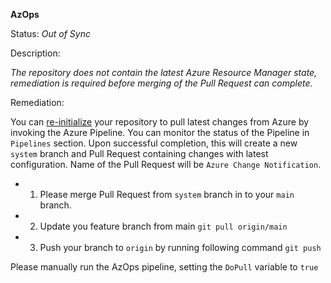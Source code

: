 **AzOps**

Status: _Out of Sync_

Description:

_The repository does not contain the latest Azure Resource Manager state, remediation is required before merging of the Pull Request can complete._

Remediation:

You can [re-initialize](https://github.com/Azure/Enterprise-Scale/blob/main/docs/Deploy/setup-azuredevops.md#discover-environment) your repository to pull latest changes from Azure by invoking the Azure Pipeline. You can monitor the status of the Pipeline in `Pipelines` section. Upon successful completion, this will create a new `system` branch and Pull Request containing changes with latest configuration. Name of the Pull Request will be `Azure Change Notification`.

- 1. Please merge Pull Request from `system`  branch in to your `main` branch.
- 2. Update you feature branch from  main `git pull origin/main`
- 3. Push your branch to `origin` by running following command `git push`

Please manually run the AzOps pipeline, setting the `DoPull` variable to `true`
